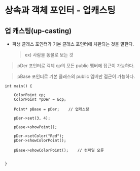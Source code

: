 # 상속과 객체 포인터 - 업캐스팅


## 업 캐스팅(up-casting)

- 파생 클래스 포인터가 기본 클래스 포인터에 치환되는 것을 말한다.

    > ex) 사람을 동물로 보는 것


> pDer 포인터로 객체 cp의 모든 public 멤버에 접근이 가능하다.

> pBase 포인터로 기본 클래스의 public 멤버만 접근이 가능하다.


    int main() {

        ColorPoint cp;
        ColorPoint *pDer = &cp;

        Point* pBase = pDer;    // 업캐스팅

        pDer->set(3, 4);

        pBase->showPoint();

        pDer->setColor("Red");
        pDer->showColorPoint();

        pBase->showColorPoint();    // 컴파일 오류


    }


    
